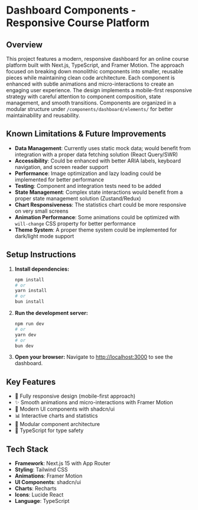 # Dashboard Components - Responsive Course Platform

## Overview

This project features a modern, responsive dashboard for an online course platform built with Next.js, TypeScript, and Framer Motion. The approach focused on breaking down monolithic components into smaller, reusable pieces while maintaining clean code architecture. Each component is enhanced with subtle animations and micro-interactions to create an engaging user experience. The design implements a mobile-first responsive strategy with careful attention to component composition, state management, and smooth transitions. Components are organized in a modular structure under `/components/dashboard/elements/` for better maintainability and reusability.

## Known Limitations & Future Improvements

- **Data Management**: Currently uses static mock data; would benefit from integration with a proper data fetching solution (React Query/SWR)
- **Accessibility**: Could be enhanced with better ARIA labels, keyboard navigation, and screen reader support
- **Performance**: Image optimization and lazy loading could be implemented for better performance
- **Testing**: Component and integration tests need to be added
- **State Management**: Complex state interactions would benefit from a proper state management solution (Zustand/Redux)
- **Chart Responsiveness**: The statistics chart could be more responsive on very small screens
- **Animation Performance**: Some animations could be optimized with `will-change` CSS property for better performance
- **Theme System**: A proper theme system could be implemented for dark/light mode support

## Setup Instructions

1. **Install dependencies:**

   ```bash
   npm install
   # or
   yarn install
   # or
   bun install
   ```

2. **Run the development server:**

   ```bash
   npm run dev
   # or
   yarn dev
   # or
   bun dev
   ```

3. **Open your browser:**
   Navigate to [http://localhost:3000](http://localhost:3000) to see the dashboard.

## Key Features

- 📱 Fully responsive design (mobile-first approach)
- ✨ Smooth animations and micro-interactions with Framer Motion
- 🎨 Modern UI components with shadcn/ui
- 📊 Interactive charts and statistics
- 🔧 Modular component architecture
- 🎯 TypeScript for type safety

## Tech Stack

- **Framework**: Next.js 15 with App Router
- **Styling**: Tailwind CSS
- **Animations**: Framer Motion
- **UI Components**: shadcn/ui
- **Charts**: Recharts
- **Icons**: Lucide React
- **Language**: TypeScript
